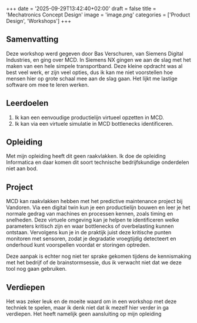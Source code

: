 +++
date = '2025-09-29T13:42:40+02:00'
draft = false
title = 'Mechatronics Concept Design'
image = 'image.png'
categories = ['Product Design', 'Workshops']
+++

## Samenvatting

Deze workshop werd gegeven door Bas Verschuren, van Siemens Digital Industries, en ging over MCD. In Siemens NX gingen we aan de slag met het maken van een hele simpele transportband. Deze kleine opdracht was al best veel werk, er zijn veel opties, dus ik kan me niet voorstellen hoe mensen hier op grote schaal mee aan de slag gaan. Het lijkt me lastige software om mee te leren werken.

## Leerdoelen

1. Ik kan een eenvoudige productielijn virtueel opzetten in MCD.
2. Ik kan via een virtuele simulatie in MCD bottlenecks identificeren.

## Opleiding

Met mijn opleiding heeft dit geen raakvlakken. Ik doe de opleiding Informatica en daar komen dit soort technische bedrijfskundige onderdelen niet aan bod.

## Project

MCD kan raakvlakken hebben met het predictive maintenance project bij Vandoren. Via een digital twin kun je een productielijn bouwen en leer je het normale gedrag van machines en processen kennen, zoals timing en snelheden. Deze virtuele omgeving kan je helpen te identificeren welke parameters kritisch zijn en waar bottlenecks of overbelasting kunnen ontstaan. Vervolgens kun je in de praktijk juist deze kritische punten monitoren met sensoren, zodat je degradatie vroegtijdig detecteert en onderhoud kunt voorspellen voordat er storingen optreden.

Deze aanpak is echter nog niet ter sprake gekomen tijdens de kennismaking met het bedrijf of de brainstormsessie, dus ik verwacht niet dat we deze tool nog gaan gebruiken.

## Verdiepen

Het was zeker leuk en de moeite waard om in een workshop met deze techniek te spelen, maar ik denk niet dat ik mezelf hier verder in ga verdiepen. Het heeft namelijk geen aansluiting op mijn opleiding
